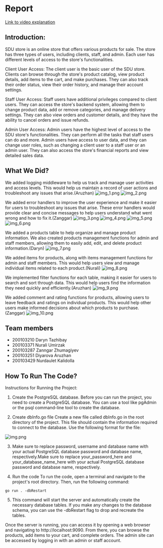 # Report

[Link to video explanation](https://drive.google.com/file/d/1NCftXRYl5FRLOGt_eH8Oe1LhCDJ50nMs/view?usp=sharing)

## Introduction:
SDU store is an online store that offers various products for sale. The store has three types of users, including clients, staff, and admin. Each user has different levels of access to the store's functionalities.

Client User Access:
The client user is the basic user of the SDU store. Clients can browse through the store's product catalog, view product details, add items to the cart, and make purchases. They can also track their order status, view their order history, and manage their account settings.

Staff User Access:
Staff users have additional privileges compared to client users. They can access the store's backend system, allowing them to change product data, add or remove categories, and manage delivery settings. They can also view orders and customer details, and they have the ability to cancel orders and issue refunds.

Admin User Access:
Admin users have the highest level of access to the SDU store's functionalities. They can perform all the tasks that staff users can do and more. Admin users have access to user data, and they can change user roles, such as changing a client user to a staff user or an admin user. They can also access the store's financial reports and view detailed sales data.

## What We Did?
We added logging middleware to help us track and manage user activities and access levels. This would help us maintain a record of user actions and troubleshoot any issues that arise.(Aruzhan)
![img_1.png](img_1.png)
![img_2.png](img_2.png)

We added error handlers to improve the user experience and make it easier for users to troubleshoot any issues that arise. These error handlers would provide clear and concise messages to help users understand what went wrong and how to fix it.(Zanggar)
![img_3.png](img_3.png)
![img_4.png](img_4.png)
![img_5.png](img_5.png)
![img_6.png](img_6.png)

We added a products table to help organize and manage product information. We also created products management functions for admin and staff members, allowing them to easily add, edit, and delete product information.(Daryn)
![img_7.png](img_7.png)

We added items for products, along with items management functions for admin and staff members. This would help users view and manage individual items related to each product.(Nurali)
![img_8.png](img_8.png)

We implemented filter functions for each table, making it easier for users to search and sort through data. This would help users find the information they need quickly and efficiently.(Aruzhan)
![img_9.png](img_9.png)

We added comment and rating functions for products, allowing users to leave feedback and ratings on individual products. This would help other users make informed decisions about which products to purchase.(Zanggar)
![img_10.png](img_10.png)
## Team members


- 200103210 Daryn Tazhibay
- 200103371 Nurali Umirzak
- 200103287 Zanngar Zhumagiyev
- 200103251 Diyarova Aruzhan
- 200103429 Nurdaulet Kalidolla

## How To Run The Code?
Instructions for Running the Project:

1. Create the PostgreSQL database.
   Before you can run the project, you need to create a PostgreSQL database. You can use a tool like pgAdmin or the psql command-line tool to create the database.

2. Create dbInfo.go file
   Create a new file called dbInfo.go in the root directory of the project. This file should contain the information required to connect to the database. Use the following format for the file:

![img.png](img.png)

3. Make sure to replace password, username and database name with your actual PostgreSQL database password and database name, respectively.Make sure to replace your_password_here and your_database_name_here with your actual PostgreSQL database password and database name, respectively.

4. Run the code
   To run the code, open a terminal and navigate to the project's root directory. Then, run the following command:
```
go run . -dbRestart
```

5. This command will start the server and automatically create the necessary database tables. If you make any changes to the database schema, you can use the -dbRestart flag to drop and recreate the tables.

Once the server is running, you can access it by opening a web browser and navigating to http://localhost:9090. From there, you can browse the products, add items to your cart, and complete orders. The admin site can be accessed by logging in with an admin or staff account.